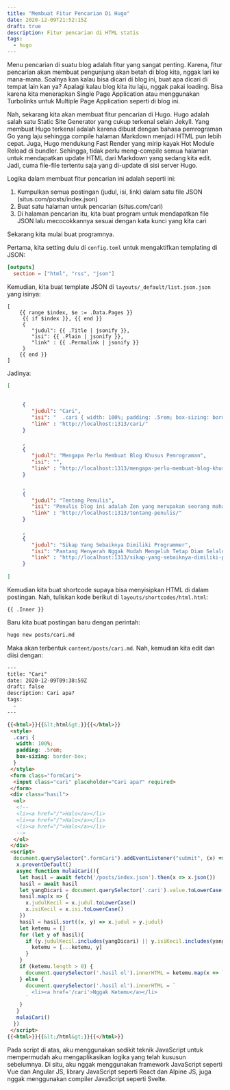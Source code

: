 ```yaml
---
title: "Membuat Fitur Pencarian Di Hugo"
date: 2020-12-09T21:52:15Z
draft: true
description: Fitur pencarian di HTML statis
tags:
  - hugo
---
```


Menu pencarian di suatu blog adalah fitur yang sangat penting. Karena, fitur pencarian akan membuat pengunjung akan betah di blog kita, nggak lari ke mana-mana. Soalnya kan kalau bisa dicari di blog ini, buat apa dicari di tempat lain kan ya? Apalagi kalau blog kita itu laju, nggak pakai loading. Bisa karena kita menerapkan Single Page Application atau menggunakan Turbolinks untuk Multiple Page Application seperti di blog ini.

Nah, sekarang kita akan membuat fitur pencarian di Hugo. Hugo adalah salah satu Static Site Generator yang cukup terkenal selain Jekyll. Yang membuat Hugo terkenal adalah karena dibuat dengan bahasa pemrograman Go yang laju sehingga compile halaman Markdown menjadi HTML pun lebih cepat. Juga, Hugo mendukung Fast Render yang mirip kayak Hot Module Reload di bundler. Sehingga, tidak perlu meng-compile semua halaman untuk mendapatkan update HTML dari Markdown yang sedang kita edit. Jadi, cuma file-file tertentu saja yang di-update di sisi server Hugo.

Logika dalam membuat fitur pencarian ini adalah seperti ini:

1. Kumpulkan semua postingan (judul, isi, link) dalam satu file JSON (situs.com/posts/index.json)
2. Buat satu halaman untuk pencarian (situs.com/cari)
3. Di halaman pencarian itu, kita buat program untuk mendapatkan file JSON lalu mecocokkannya sesuai dengan kata kunci yang kita cari

Sekarang kita mulai buat programnya.

Pertama, kita setting dulu di `config.toml` untuk mengaktifkan templating di JSON:

```toml
[outputs]
  section = ["html", "rss", "json"]
```

Kemudian, kita buat template JSON di `layouts/_default/list.json.json` yang isinya:

```tpl
[
    {{ range $index, $e := .Data.Pages }}
     {{ if $index }}, {{ end }}
     {
        "judul": {{ .Title | jsonify }},
        "isi": {{ .Plain | jsonify }},
        "link" : {{ .Permalink | jsonify }}
     }
    {{ end }}
]
```

Jadinya:

```json
[
    
     
     {
        "judul": "Cari",
        "isi": "  .cari { width: 100%; padding: .5rem; box-sizing: border-box; }    Halo Halo Halo --    document.querySelector(\".formCari\").addEventListener(\"submit\", (x) = { x.preventDefault() async function mulaiCari(){ let hasil = await fetch('/posts/index.json').then(x = x.json()) hasil = await hasil let yangDicari = document.querySelector('.cari').value.toLowerCase() hasil.map(x = { x.judulKecil = x.judul.toLowerCase() x.isiKecil = x.isi.toLowerCase() }) hasil = hasil.sort((x, y) = x.judul  y.judul) let ketemu = [] for (let y of hasil){ if (y.judulKecil.includes(yangDicari) || y.isiKecil.includes(yangDicari)) { ketemu = [...ketemu, y] } } if (ketemu.length  0) { document.querySelector('.hasil ol').innerHTML = ketemu.map(x = `${x.judul}`).join('') } else { document.querySelector('.hasil ol').innerHTML = ` Nggak Ketemu ` } } mulaiCari() })  ",
        "link" : "http://localhost:1313/cari/"
     }
    
     , 
     {
        "judul": "Mengapa Perlu Membuat Blog Khusus Pemrograman",
        "isi": "",
        "link" : "http://localhost:1313/mengapa-perlu-membuat-blog-khusus-pemrograman/"
     }
    
     , 
     {
        "judul": "Tentang Penulis",
        "isi": "Penulis blog ini adalah Zen yang merupakan seorang mahasiswa Psikologi angkatan 2015 di Universitas Mulawarman. Dan lulus pada tahun 2020 dengan nilai lumayan lah walaupun nggak bisa sempurna. Soalnya menurutku, nilai yang baik itu harus yang sempurna, tanpa satupun kesalahan.\nBlog ini aku dedikasikan untuk membagikan pengetahuan seputar pemrograman, mulai dari yang paling sederhana hingga yang tingkat rumit. Jadi, aku nggak khusus membahas yang sederhana semua atau yang rumit semua. Ya tergantung mood lah pengen nulis tentang apa.\nDarimana aku belajar tentang pemrograman? Diawali dari kesukaanku akan segala hal yang berbau hacking pada waktu SMP, juga karena diajari cara membuat blog di Blogspot oleh Ustadz Reza. Maka, aku pun mulai tertarik dengan dunia pemrograman. Waktu itu aku sering beli buku-buku Jasakom, terutama yang ngoprek Windows dan tentang jaringan. Dua topik itu sekarang sudah jarang banget sih aku gali karena aku sekarang pakai Linux dan nggak main tentang jaringan lagi.\n",
        "link" : "http://localhost:1313/tentang-penulis/"
     }
    
     , 
     {
        "judul": "Sikap Yang Sebaiknya Dimiliki Programmer",
        "isi": "Pantang Menyerah Nggak Mudah Mengeluh Tetap Diam Selalu Update Pengetahuan ",
        "link" : "http://localhost:1313/sikap-yang-sebaiknya-dimiliki-programmer/"
     }
    
]
```

Kemudian kita buat shortcode supaya bisa menyisipkan HTML di dalam postingan. Nah, tuliskan kode berikut di `layouts/shortcodes/html.html`:

```tpl
{{ .Inner }}
```

Baru kita buat postingan baru dengan perintah:

```bash
hugo new posts/cari.md
```

Maka akan terbentuk `content/posts/cari.md`. Nah, kemudian kita edit dan diisi dengan:

```html
---
title: "Cari"
date: 2020-12-09T09:38:59Z
draft: false
description: Cari apa? 
tags:
  - 
---

{{<html>}}{{&lt;html&gt;}}{{</html>}}
 <style>
  .cari {
   width: 100%;
   padding: .5rem;
   box-sizing: border-box;
  }
 </style>
 <form class="formCari">
  <input class="cari" placeholder="Cari apa?" required>
 </form>
 <div class="hasil">
  <ol>
   <!--
   <li><a href="/">Halo</a></li>
   <li><a href="/">Halo</a></li>
   <li><a href="/">Halo</a></li>
   -->
  </ol>
 </div>
 <script>
  document.querySelector(".formCari").addEventListener("submit", (x) => {
   x.preventDefault()
   async function mulaiCari(){
    let hasil = await fetch('/posts/index.json').then(x => x.json())
    hasil = await hasil
    let yangDicari = document.querySelector('.cari').value.toLowerCase()
    hasil.map(x => {
      x.judulKecil = x.judul.toLowerCase()
      x.isiKecil = x.isi.toLowerCase()
    })
    hasil = hasil.sort((x, y) => x.judul > y.judul)
    let ketemu = []
    for (let y of hasil){
      if (y.judulKecil.includes(yangDicari) || y.isiKecil.includes(yangDicari)) {
        ketemu = [...ketemu, y]
      }
    }
    if (ketemu.length > 0) {
      document.querySelector('.hasil ol').innerHTML = ketemu.map(x => `<li><a href='${x.link}'>${x.judul}</a></li>`).join('')
    } else {
      document.querySelector('.hasil ol').innerHTML = `
        <li><a href='/cari'>Nggak Ketemu</a></li>
      `
    }
   }
   mulaiCari()
  })
 </script>
{{<html>}}{{&lt;/html&gt;}}{{</html>}}
```

Pada script di atas, aku menggunakan sedikit teknik JavaScript untuk mempermudah aku mengaplikasikan logika yang telah kususun sebelumnya. Di situ, aku nggak menggunakan framework JavaScript seperti Vue dan Angular JS, library JavaScript seperti React dan Alpine JS, juga nggak menggunakan compiler JavaScript seperti Svelte.